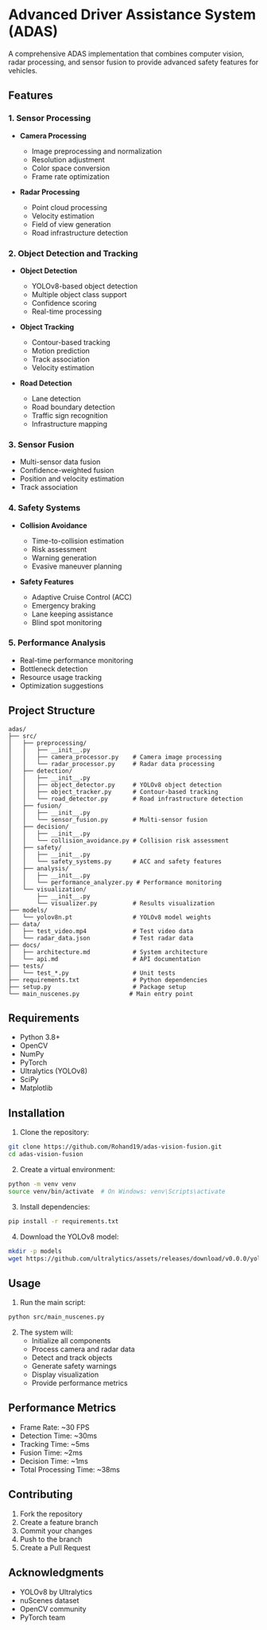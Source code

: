 # Advanced Driver Assistance System (ADAS)

A comprehensive ADAS implementation that combines computer vision, radar processing, and sensor fusion to provide advanced safety features for vehicles.

## Features

### 1. Sensor Processing
- **Camera Processing**
  - Image preprocessing and normalization
  - Resolution adjustment
  - Color space conversion
  - Frame rate optimization

- **Radar Processing**
  - Point cloud processing
  - Velocity estimation
  - Field of view generation
  - Road infrastructure detection

### 2. Object Detection and Tracking
- **Object Detection**
  - YOLOv8-based object detection
  - Multiple object class support
  - Confidence scoring
  - Real-time processing

- **Object Tracking**
  - Contour-based tracking
  - Motion prediction
  - Track association
  - Velocity estimation

- **Road Detection**
  - Lane detection
  - Road boundary detection
  - Traffic sign recognition
  - Infrastructure mapping

### 3. Sensor Fusion
- Multi-sensor data fusion
- Confidence-weighted fusion
- Position and velocity estimation
- Track association

### 4. Safety Systems
- **Collision Avoidance**
  - Time-to-collision estimation
  - Risk assessment
  - Warning generation
  - Evasive maneuver planning

- **Safety Features**
  - Adaptive Cruise Control (ACC)
  - Emergency braking
  - Lane keeping assistance
  - Blind spot monitoring

### 5. Performance Analysis
- Real-time performance monitoring
- Bottleneck detection
- Resource usage tracking
- Optimization suggestions

## Project Structure

```
adas/
├── src/
│   ├── preprocessing/
│   │   ├── __init__.py
│   │   ├── camera_processor.py    # Camera image processing
│   │   └── radar_processor.py     # Radar data processing
│   ├── detection/
│   │   ├── __init__.py
│   │   ├── object_detector.py     # YOLOv8 object detection
│   │   ├── object_tracker.py      # Contour-based tracking
│   │   └── road_detector.py       # Road infrastructure detection
│   ├── fusion/
│   │   ├── __init__.py
│   │   └── sensor_fusion.py       # Multi-sensor fusion
│   ├── decision/
│   │   ├── __init__.py
│   │   └── collision_avoidance.py # Collision risk assessment
│   ├── safety/
│   │   ├── __init__.py
│   │   └── safety_systems.py      # ACC and safety features
│   ├── analysis/
│   │   ├── __init__.py
│   │   └── performance_analyzer.py # Performance monitoring
│   └── visualization/
│       ├── __init__.py
│       └── visualizer.py          # Results visualization
├── models/
│   └── yolov8n.pt                 # YOLOv8 model weights
├── data/
│   ├── test_video.mp4             # Test video data
│   └── radar_data.json            # Test radar data
├── docs/
│   ├── architecture.md            # System architecture
│   └── api.md                     # API documentation
├── tests/
│   └── test_*.py                  # Unit tests
├── requirements.txt               # Python dependencies
├── setup.py                       # Package setup
└── main_nuscenes.py              # Main entry point
```

## Requirements

- Python 3.8+
- OpenCV
- NumPy
- PyTorch
- Ultralytics (YOLOv8)
- SciPy
- Matplotlib

## Installation

1. Clone the repository:
```bash
git clone https://github.com/Rohand19/adas-vision-fusion.git
cd adas-vision-fusion
```

2. Create a virtual environment:
```bash
python -m venv venv
source venv/bin/activate  # On Windows: venv\Scripts\activate
```

3. Install dependencies:
```bash
pip install -r requirements.txt
```

4. Download the YOLOv8 model:
```bash
mkdir -p models
wget https://github.com/ultralytics/assets/releases/download/v0.0.0/yolov8n.pt -O models/yolov8n.pt
```

## Usage

1. Run the main script:
```bash
python src/main_nuscenes.py
```

2. The system will:
   - Initialize all components
   - Process camera and radar data
   - Detect and track objects
   - Generate safety warnings
   - Display visualization
   - Provide performance metrics

## Performance Metrics

- Frame Rate: ~30 FPS
- Detection Time: ~30ms
- Tracking Time: ~5ms
- Fusion Time: ~2ms
- Decision Time: ~1ms
- Total Processing Time: ~38ms

## Contributing

1. Fork the repository
2. Create a feature branch
3. Commit your changes
4. Push to the branch
5. Create a Pull Request


## Acknowledgments

- YOLOv8 by Ultralytics
- nuScenes dataset
- OpenCV community
- PyTorch team 